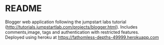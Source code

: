 # README

Blogger web application following the jumpstart labs tutorial (http://tutorials.jumpstartlab.com/projects/blogger.html). Includes comments,image, tags and authentication with restricted features. Deployed using heroku at https://fathomless-depths-49999.herokuapp.com
